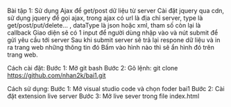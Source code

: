 Bài tập 1: Sử dụng Ajax để get/post dữ liệu từ server
Cài đặt jquery qua cdn, sử dụng jquery để gọi ajax, trong ajax có url là địa chỉ server, type là get/post/put/delete... , dataType là json hoặc xml, tham số còn lại là callback
Giao diện sẽ có 1 input để người dùng nhập vào và nút submit để gửi yêu cầu tới server
Sau khi submit server sẽ trả lại respone dữ liệu và in ra trang web những thông tin đó
Bấm vào hình nào thì sẽ ẩn hình đó trên trang web.

Cách cài đặt:
Bước 1: Mở git bash
Bước 2: Gõ lệnh: git clone https://github.com/nhan2k/bai1.git

Cách sử dụng:
Bước 1: Mở visual studio code và chọn foder bai1
Bước 2: Cài đặt extension live server
Bước 3: Mở live sever trong file index.html
